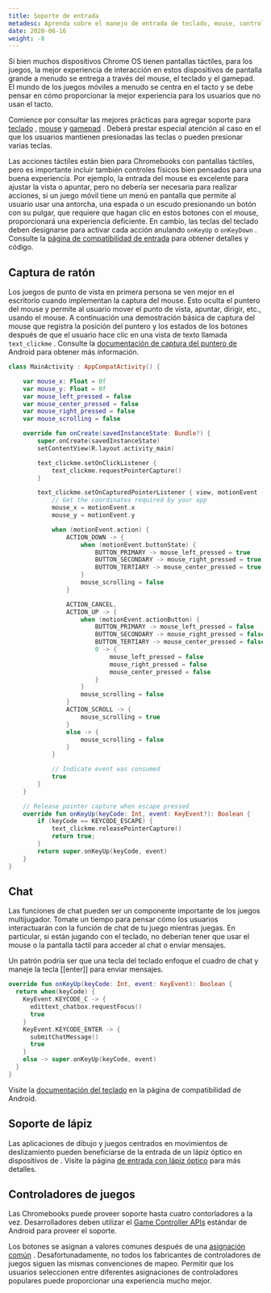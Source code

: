 ```yaml
---
title: Soporte de entrada
metadesc: Aprenda sobre el manejo de entrada de teclado, mouse, controlador y lápiz óptico
date: 2020-06-16
weight: -8
---
```


Si bien muchos dispositivos Chrome OS tienen pantallas táctiles, para los juegos, la mejor experiencia de interacción en estos dispositivos de pantalla grande a menudo se entrega a través del mouse, el teclado y el gamepad. El mundo de los juegos móviles a menudo se centra en el tacto y se debe pensar en cómo proporcionar la mejor experiencia para los usuarios que no usan el tacto.

Comience por consultar las mejores prácticas para agregar soporte para [teclado](/{{locale.code}}/android/input-compatibility#keyboard) , [mouse](/{{locale.code}}/android/input-compatibility#mouse-and-touchpad-support) y [gamepad](/{{locale.code}}/android/input-compatibility#gamepads) . Deberá prestar especial atención al caso en el que los usuarios mantienen presionadas las teclas o pueden presionar varias teclas.

Las acciones táctiles están bien para Chromebooks con pantallas táctiles, pero es importante incluir también controles físicos bien pensados para una buena experiencia. Por ejemplo, la entrada del mouse es excelente para ajustar la vista o apuntar, pero no debería ser necesaria para realizar acciones, si un juego móvil tiene un menú en pantalla que permite al usuario usar una antorcha, una espada o un escudo presionando un botón con su pulgar, que requiere que hagan clic en estos botones con el mouse, proporcionará una experiencia deficiente. En cambio, las teclas del teclado deben designarse para activar cada acción anulando `onKeyUp` o `onKeyDown` . Consulte la [página de compatibilidad de entrada](/{{locale.code}}/android/input-compatibility) para obtener detalles y código.

## Captura de ratón

Los juegos de punto de vista en primera persona se ven mejor en el escritorio cuando implementan la captura del mouse. Esto oculta el puntero del mouse y permite al usuario mover el punto de vista, apuntar, dirigir, etc., usando el mouse. A continuación una demostración básica de captura del mouse que registra la posición del puntero y los estados de los botones después de que el usuario hace clic en una vista de texto llamada `text_clickme` . Consulte la [documentación de captura del puntero de](https://developer.android.com/training/gestures/movement#pointer-capture) Android para obtener más información.

```kotlin
class MainActivity : AppCompatActivity() {

    var mouse_x: Float = 0f
    var mouse_y: Float = 0f
    var mouse_left_pressed = false
    var mouse_center_pressed = false
    var mouse_right_pressed = false
    var mouse_scrolling = false

    override fun onCreate(savedInstanceState: Bundle?) {
        super.onCreate(savedInstanceState)
        setContentView(R.layout.activity_main)

        text_clickme.setOnClickListener {
            text_clickme.requestPointerCapture()
        }

        text_clickme.setOnCapturedPointerListener { view, motionEvent ->
            // Get the coordinates required by your app
            mouse_x = motionEvent.x
            mouse_y = motionEvent.y

            when (motionEvent.action) {
                ACTION_DOWN -> {
                    when (motionEvent.buttonState) {
                        BUTTON_PRIMARY -> mouse_left_pressed = true
                        BUTTON_SECONDARY -> mouse_right_pressed = true
                        BUTTON_TERTIARY -> mouse_center_pressed = true
                    }
                    mouse_scrolling = false
                }

                ACTION_CANCEL,
                ACTION_UP -> {
                    when (motionEvent.actionButton) {
                        BUTTON_PRIMARY -> mouse_left_pressed = false
                        BUTTON_SECONDARY -> mouse_right_pressed = false
                        BUTTON_TERTIARY -> mouse_center_pressed = false
                        0 -> {
                            mouse_left_pressed = false
                            mouse_right_pressed = false
                            mouse_center_pressed = false
                        }
                    }
                    mouse_scrolling = false
                }
                ACTION_SCROLL -> {
                    mouse_scrolling = true
                }
                else -> {
                    mouse_scrolling = false
                }
            }

            // Indicate event was consumed
            true
        }
    }

    // Release pointer capture when escape pressed
    override fun onKeyUp(keyCode: Int, event: KeyEvent?): Boolean {
        if (keyCode == KEYCODE_ESCAPE) {
            text_clickme.releasePointerCapture()
            return true;
        }
        return super.onKeyUp(keyCode, event)
    }
}
```

## Chat

Las funciones de chat pueden ser un componente importante de los juegos multijugador. Tómate un tiempo para pensar cómo los usuarios interactuarán con la función de chat de tu juego mientras juegas. En particular, si están jugando con el teclado, no deberían tener que usar el mouse o la pantalla táctil para acceder al chat o enviar mensajes.

Un patrón podría ser que una tecla del teclado enfoque el cuadro de chat y maneje la tecla [[enter]] para enviar mensajes.

```kotlin
override fun onKeyUp(keyCode: Int, event: KeyEvent): Boolean {
  return when(keyCode) {
    KeyEvent.KEYCODE_C -> {
      edittext_chatbox.requestFocus()
      true
    }
    KeyEvent.KEYCODE_ENTER -> {
      submitChatMessage()
      true
    }
    else -> super.onKeyUp(keyCode, event)
  }
}
```

Visite la [documentación del teclado](/{{locale.code}}/android/input-compatibility#keyboard) en la página de compatibilidad de Android.

## Soporte de lápiz

Las aplicaciones de dibujo y juegos centrados en movimientos de deslizamiento pueden beneficiarse de la entrada de un lápiz óptico en dispositivos de . Visite la página [de entrada con lápiz óptico](/{{locale.code}}/android/input-compatibility#stylus) para más detalles.

## Controladores de juegos

Las Chromebooks puede proveer soporte hasta cuatro contorladores a la vez. Desarrolladores deben utilizar el [Game Controller APIs](https://developer.android.com/training/game-controllers) estándar de Android para proveer el soporte.

Los botones se asignan a valores comunes después de una [asignación común](https://developer.android.com/training/game-controllers/controller-input#button) . Desafortunadamente, no todos los fabricantes de controladores de juegos siguen las mismas convenciones de mapeo. Permitir que los usuarios seleccionen entre diferentes asignaciones de controladores populares puede proporcionar una experiencia mucho mejor.
